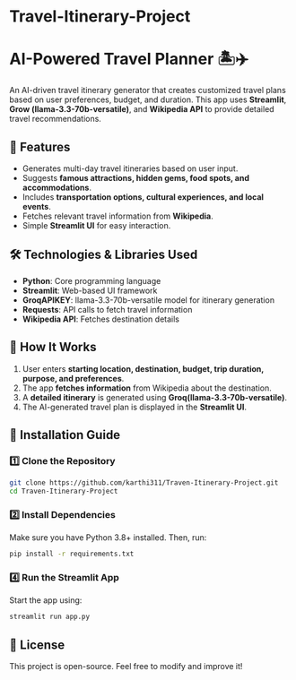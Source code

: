 # Travel-Itinerary-Project


# AI-Powered Travel Planner 🏝️✈️

An AI-driven travel itinerary generator that creates customized travel plans based on user preferences, budget, and duration. This app uses **Streamlit**, **Grow (llama-3.3-70b-versatile)**, and **Wikipedia API** to provide detailed travel recommendations.

## 🚀 Features
- Generates multi-day travel itineraries based on user input.
- Suggests **famous attractions, hidden gems, food spots, and accommodations**.
- Includes **transportation options, cultural experiences, and local events**.
- Fetches relevant travel information from **Wikipedia**.
- Simple **Streamlit UI** for easy interaction.

## 🛠️ Technologies & Libraries Used
- **Python**: Core programming language
- **Streamlit**: Web-based UI framework
- **GroqAPIKEY**: llama-3.3-70b-versatile model for itinerary generation
- **Requests**: API calls to fetch travel information
- **Wikipedia API**: Fetches destination details

## 🎯 How It Works
1. User enters **starting location, destination, budget, trip duration, purpose, and preferences**.
2. The app **fetches information** from Wikipedia about the destination.
3. A **detailed itinerary** is generated using **Groq(llama-3.3-70b-versatile)**.
4. The AI-generated travel plan is displayed in the **Streamlit UI**.

## 📌 Installation Guide

### 1️⃣ Clone the Repository
```sh
git clone https://github.com/karthi311/Traven-Itinerary-Project.git
cd Traven-Itinerary-Project
```

### 2️⃣ Install Dependencies

Make sure you have Python 3.8+ installed. Then, run:
```sh
pip install -r requirements.txt
```

### 4️⃣ Run the Streamlit App

Start the app using:

```sh
streamlit run app.py
```

## 📜 License

This project is open-source. Feel free to modify and improve it!
